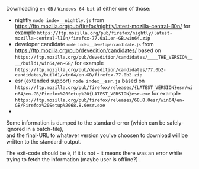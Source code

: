 Downloading <code>en-GB</code> / <code>Windows 64-bit</code> of either one of those: 
<ul>
<li>nightly <code>node index__nightly.js</code> from <a href="https://ftp.mozilla.org/pub/firefox/nightly/latest-mozilla-central-l10n/">https://ftp.mozilla.org/pub/firefox/nightly/latest-mozilla-central-l10n/</a> for example <code>https://ftp.mozilla.org/pub/firefox/nightly/latest-mozilla-central-l10n/firefox-77.0a1.en-GB.win64.zip</code></li>
<li>developer candidate <code><code>node index__developercandidate.js</code></code> from <a href="https://ftp.mozilla.org/pub/devedition/candidates/">https://ftp.mozilla.org/pub/devedition/candidates/</a> based on <code>https://ftp.mozilla.org/pub/devedition/candidates/____THE_VERSION____/build1/win64/en-GB/</code> for example <code>https://ftp.mozilla.org/pub/devedition/candidates/77.0b2-candidates/build1/win64/en-GB/firefox-77.0b2.zip</code></li>
<li>esr (extended support) <code>node index__esr.js</code> based on <code>https://ftp.mozilla.org/pub/firefox/releases/{LATEST_VERSION}esr/win64/en-GB/Firefox%20Setup%20{LATEST_VERSION}esr.exe</code> for example <code>https://ftp.mozilla.org/pub/firefox/releases/68.8.0esr/win64/en-GB/Firefox%20Setup%2068.8.0esr.exe</code></li>
<li></li>
</ul>

Some information is dumped to the standard-error (which can be safely-ignored in a batch-file), <br/>
and the final-URL to whatever version you've choosen to download will be written to the standard-output. <br/>

The exit-code should be <code>0</code>, if it is not - it means there was an error while trying to fetch the information (maybe user is offline?) .
